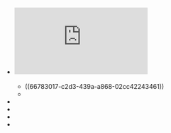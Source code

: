
- # ![从加减乘除到机器学习.pdf](https://raw.githubusercontent.com/Visualize-ML/Book1_Python-For-Beginners/main/Book_1_Ch_00__正文前__编程不难__鸢尾花书__从加减乘除到机器学习.pdf)
  - ((66783017-c2d3-439a-a868-02cc42243461))
  -
-
-
-
-